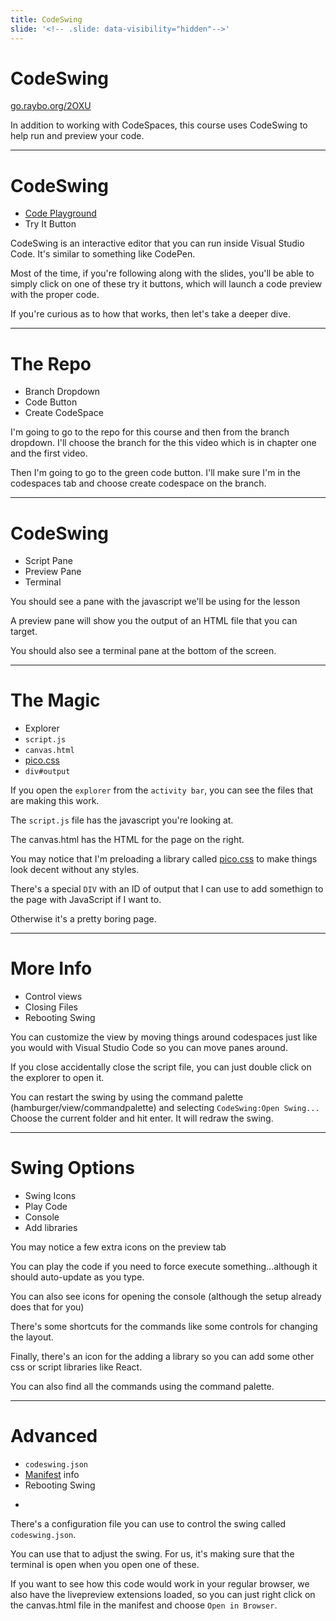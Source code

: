 ```yaml
---
title: CodeSwing
slide: '<!-- .slide: data-visibility="hidden"-->'
---
```


<!-- .slide: data-state="layout-title" class="bg-dark"-->

# CodeSwing

<div class="slide-link"><a href="https://go.raybo.org/2OXU"><i class="fab fa-slideshare"></i> go.raybo.org/2OXU</a></div>

> >

In addition to working with CodeSpaces, this course uses CodeSwing to help run and preview your code.

---

# CodeSwing

- [Code Playground](https://marketplace.visualstudio.com/items?itemName=codespaces-Contrib.codeswing)
- Try It Button

> >

CodeSwing is an interactive editor that you can run inside Visual Studio Code. It's similar to something like CodePen.

Most of the time, if you're following along with the slides, you'll be able to simply click on one of these try it buttons, which will launch a code preview with the proper code.

If you're curious as to how that works, then let's take a deeper dive.

---

# The Repo

- Branch Dropdown
- Code Button
- Create CodeSpace

I'm going to go to the repo for this course and then from the branch dropdown. I'll choose the branch for the this video which is in chapter one and the first video.

Then I'm going to go to the green code button. I'll make sure I'm in the codespaces tab and choose create codespace on the branch.

---

# CodeSwing

- Script Pane
- Preview Pane
- Terminal

> >

You should see a pane with the javascript we'll be using for the lesson

A preview pane will show you the output of an HTML file that you can target.

You should also see a terminal pane at the bottom of the screen.

---

# The Magic

- Explorer
- `script.js`
- `canvas.html`
- [pico.css](https://picocss.com/)
- `div#output`

> >

If you open the `explorer` from the `activity bar`, you can see the files that are making this work.

The `script.js` file has the javascript you're looking at.

The canvas.html has the HTML for the page on the right.

You may notice that I'm preloading a library called [pico.css](https://picocss.com/) to make things look decent without any styles.

There's a special `DIV` with an ID of output that I can use to add somethign to the page with JavaScript if I want to.

Otherwise it's a pretty boring page.

---

# More Info

- Control views
- Closing Files
- Rebooting Swing

> >

You can customize the view by moving things around codespaces just like you would with Visual Studio Code so you can move panes around.

If you close accidentally close the script file, you can just double click on the explorer to open it.

You can restart the swing by using the command palette (hamburger/view/commandpalette) and selecting `CodeSwing:Open Swing...` Choose the current folder and hit enter. It will redraw the swing.

---

# Swing Options

- Swing Icons
- Play Code
- Console
- Add libraries

> >

You may notice a few extra icons on the preview tab

You can play the code if you need to force execute something...although it should auto-update as you type.

You can also see icons for opening the console (although the setup already does that for you)

There's some shortcuts for the commands like some controls for changing the layout.

Finally, there's an icon for the adding a library so you can add some other css or script libraries like React.

You can also find all the commands using the command palette.

---

# Advanced

- `codeswing.json`
- [Manifest](https://marketplace.visualstudio.com/items?itemName=codespaces-Contrib.codeswing#swing-manifest) info
- Rebooting Swing
- > >

There's a configuration file you can use to control the swing called `codeswing.json`.

You can use that to adjust the swing. For us, it's making sure that the terminal is open when you open one of these.

If you want to see how this code would work in your regular browser, we also have the livepreview extensions loaded, so you can just right click on the canvas.html file in the manifest and choose `Open in Browser`.
